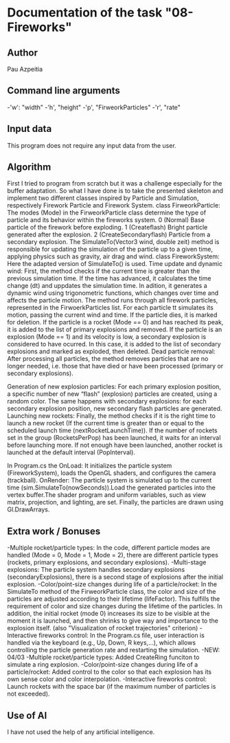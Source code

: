 # Documentation of the task "08-Fireworks"

## Author
Pau Azpeitia

## Command line arguments
-'w': "width"
-'h', "height"
-'p', "FirweorkParticles"
-'r', "rate"

## Input data
This program does not require any input data from the user. 

## Algorithm
First I tried to program from scratch but it was a challenge especially for the buffer adaptation. So what I have done is to take the presented skeleton and implement two different classes inspired by Particle and Simulation, respectively Firework Particle and Firework System.
class FirweorkParticle:
  The modes (Mode) in the FirweorkParticle class determine the type of particle and its behavior within the fireworks system. 0 (Normal) Base particle of the firework before exploding. 1 (Createflash) Bright particle generated after the explosion. 2 (CreateSecondaryflash) Particle from a secondary explosion.
  The SimulateTo(Vector3 wind, double zeit) method is responsible for updating the simulation of the particle up to a given time, applying physics such as gravity, air drag and wind.
  class FireworkSystem:
  Here the adapted version of SimulateTo() is used. Time update and dynamic wind: First, the method checks if the current time is greater than the previous simulation time. If the time has advanced, it calculates the time change (dt) and uppdates the simulation time. In adition, it generates a dynamic wind using trigonometric functions, which changes over time and affects the particle motion. The method runs through all firework particles, represented in the FirwoerkParticles list. For each particle tt simulates its motion, passing the current wind and time. If the particle dies, it is marked for deletion. If the particle is a rocket (Mode == 0) and has reached its peak, it is added to the list of primary explosions and removed. If the particle is an explosion (Mode == 1) and its velocity is low, a secondary explosion is considered to have ocurred. In this case, it is added to the list of secondary explosions and marked as exploded, then deleted. Dead particle removal: After processing all particles, the method removes particles that are no longer needed, i.e. those that have died or have been processed (primary or secondary explosions).

  Generation of new explosion particles: For each primary explosion position, a specific number of new “flash” (explosion) particles are created, using a random color. The same happens with secondary explosions: for each secondary explosion position, new secondary flash particles are generated.
  Launching new rockets: Finally, the method checks if it is the right time to launch a new rocket (If the current time is greater than or equal to the scheduled launch time (nextRocketLaunchTime)).  If the number of rockets set in the group (RocketsPerPop) has been launched, it waits for an interval before launching more. If not enough have been launched, another rocket is launched at the default interval (PopInterval).

  In Program.cs the OnLoad:  It initializes the particle system (FireworkSystem), loads the OpenGL shaders, and configures the camera (trackball). OnRender: The particle system is simulated up to the current time (sim.SimulateTo(nowSeconds)).Load the generated particles into the vertex buffer.The shader program and uniform variables, such as view matrix, projection, and lighting, are set. Finally, the particles are drawn using Gl.DrawArrays.

## Extra work / Bonuses
-Multiple rocket/particle types:
In the code, different particle modes are handled (Mode = 0, Mode = 1, Mode = 2), there are different particle types (rockets, primary explosions, and secondary explosions). 
-Multi-stage explosions:
The particle system handles secondary explosions (secondaryExplosions), there is a second stage of explosions after the initial explosion.
-Color/point-size changes during life of a particle/rocket:
In the SimulateTo method of the FirweorkParticle class, the color and size of the particles are adjusted according to their lifetime (lifeFactor). This fulfills the requirement of color and size changes during the lifetime of the particles. In addition, the initial rocket (mode 0) increases its size to be visible at the moment it is launched, and then shrinks to give way and importance to the explosion itself. (also "Visualization of rocket trajectories" criterion)
-Interactive fireworks control:
In the Program.cs file, user interaction is handled via the keyboard (e.g., Up, Down, R keys,...), which allows controlling the particle generation rate and restarting the simulation.
-NEW: 04/03
  -Multiple rocket/particle types:
    Added CreateRing funciton to simulate a ring explosion.
  -Color/point-size changes during life of a particle/rocket:
    Added control to the color so that each explosion has its own sense color and color interpolation.
  -Interactive fireworks control:
    Launch rockets with the space bar (if the maximum number of particles is not exceeded).
## Use of AI
I have not used the help of any artificial intelligence.
